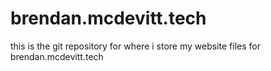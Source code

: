 # brendan.mcdevitt.tech

this is the git repository for where i store my website files for brendan.mcdevitt.tech
